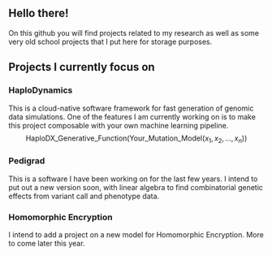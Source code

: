 ## Hello there!
On this github you will find projects related to my research as well as some very old school projects that I put here for storage purposes.

## Projects I currently focus on

### HaploDynamics
This is a cloud-native software framework for fast generation of genomic data simulations. One of the features I am currently working on is to make this project composable with your own machine learning pipeline. 
$$\mathsf{HaploDX\_Generative\_Function}(\mathsf{Your\_Mutation\_Model}(x_{1},x_{2},\dots,x_{n}))$$

### Pedigrad
This is a software I have been working on for the last few years. I intend to put out a new version soon, with linear algebra to find combinatorial genetic effects from variant call and phenotype data.

### Homomorphic Encryption
I intend to add a project on a new model for Homomorphic Encryption. More to come later this year.


